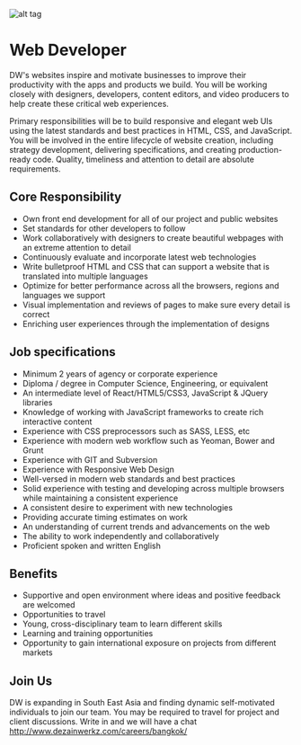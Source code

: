 ![alt tag](https://lh3.ggpht.com/-udUlHaXwk3E/V0zLbP0uR7I/AAAAAAAAADE/gmaw5hEitCQjluVrPdGD1kFQdiv5AVzhACJkC/s1536/photo)

# Web Developer

DW's websites inspire and motivate businesses to improve their productivity with the apps and products we build. You will be working closely with designers, developers, content editors, and video producers to help create these critical web experiences.

Primary responsibilities will be to build responsive and elegant web UIs using the latest standards and best practices in HTML, CSS, and JavaScript. You will be involved in the entire lifecycle of website creation, including strategy development, delivering specifications, and creating production-ready code. Quality, timeliness and attention to detail are absolute requirements.

## Core Responsibility

- Own front end development for all of our project and public websites
- Set standards for other developers to follow
- Work collaboratively with designers to create beautiful webpages with an extreme attention to detail
- Continuously evaluate and incorporate latest web technologies
- Write bulletproof HTML and CSS that can support a website that is translated into multiple languages
- Optimize for better performance across all the browsers, regions and languages we support
- Visual implementation and reviews of pages to make sure every detail is correct
- Enriching user experiences through the implementation of designs

## Job specifications

- Minimum 2 years of agency or corporate experience
- Diploma / degree in Computer Science, Engineering, or equivalent
- An intermediate level of React/HTML5/CSS3, JavaScript & JQuery libraries
- Knowledge of working with JavaScript frameworks to create rich interactive content
- Experience with CSS preprocessors such as SASS, LESS, etc
- Experience with modern web workflow such as Yeoman, Bower and Grunt
- Experience with GIT and Subversion
- Experience with Responsive Web Design
- Well-versed in modern web standards and best practices
- Solid experience with testing and developing across multiple browsers while maintaining a consistent experience
- A consistent desire to experiment with new technologies
- Providing accurate timing estimates on work
- An understanding of current trends and advancements on the web
- The ability to work independently and collaboratively
- Proficient spoken and written English

## Benefits

- Supportive and open environment where ideas and positive feedback are welcomed
- Opportunities to travel
- Young, cross-disciplinary team to learn different skills
- Learning and training opportunities
- Opportunity to gain international exposure on projects from different markets

## Join Us

DW is expanding in South East Asia and finding dynamic self-motivated individuals to join our team. You may be required to travel for project and client discussions. Write in and we will have a chat <http://www.dezainwerkz.com/careers/bangkok/>
